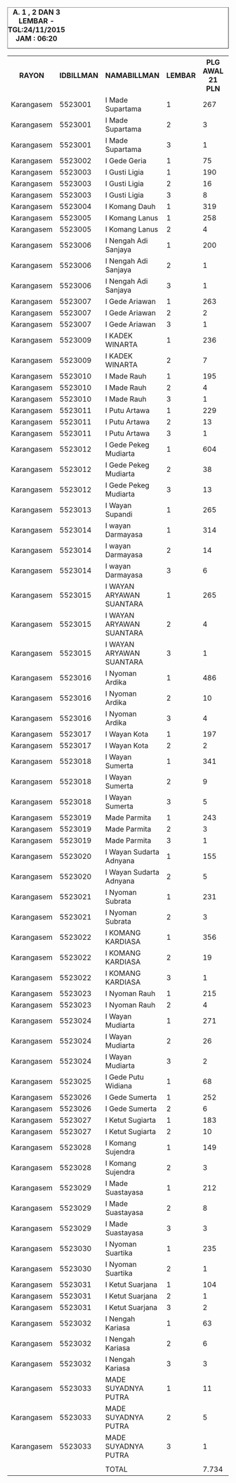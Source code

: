 
<HTML>
<HEAD>
<META HTTP-EQUIV="Content-Type" CONTENT="text/html;charset=windows-1252">
<TITLE>MONITOR LEMBAR BILLMAN NOPEMBER 2015 - RAYON KARANGASEM</TITLE> 


</HEAD>
<BODY>
<TABLE BORDER=1 BGCOLOR=#ffffff CELLSPACING=0><FONT FACE="Segoe UI" COLOR=#000000><CAPTION><B>A. 1 , 2 DAN 3 LEMBAR  - TGL:24/11/2015 JAM : 06:20</B></CAPTION></FONT>

<table><tbody><tr><th>RAYON</th><th>IDBILLMAN</th><th>NAMABILLMAN</th><th>LEMBAR</th><th> PLG AWAL 21 PLN </th><th> RP TG AWAL 21 PLN </th><th> RP BK AWAL 21 PLN </th><th>TARGET AKHIR PLN</th><th> % PENCAPAIAN </th><th> SISA RP TG 24 06:20 </th><th> SISA RP BK 24 06:20 </th><th> SISA PLG 24 06:20 </th><th> BELUM </th><th> DATANGI </th><th> SEGEL </th></tr><tr><td>Karangasem</td><td>5523001</td><td>I Made Supartama</td><td> 1 </td><td> 267 </td><td> 29.499.331 </td><td> 1.092.864 </td><td> 5.210.284 </td><td>-28,99%</td><td> 23.180.710 </td><td> 888.864 </td><td> 209 </td><td> 209 </td><td> </td><td> </td></tr><tr><td>Karangasem</td><td>5523001</td><td>I Made Supartama</td><td> 2 </td><td> 3 </td><td> 1.117.171 </td><td> 48.000 </td><td> 197.319 </td><td>-21,90%</td><td> 1.098.353 </td><td> 39.000 </td><td> 2 </td><td> - </td><td> 2 </td><td> </td></tr><tr><td>Karangasem</td><td>5523001</td><td>I Made Supartama</td><td> 3 </td><td> 1 </td><td> 110.742 </td><td> 18.000 </td><td> 19.560 </td><td>-21,45%</td><td> 110.742 </td><td> 18.000 </td><td> 1 </td><td> 1 </td><td> </td><td> </td></tr><tr><td>Karangasem</td><td>5523002</td><td>I Gede Geria</td><td> 1 </td><td> 75 </td><td> 9.882.157 </td><td> 542.000 </td><td> 1.745.424 </td><td>-46,60%</td><td> 5.490.626 </td><td> 244.000 </td><td> 41 </td><td> 40 </td><td> 1 </td><td> </td></tr><tr><td>Karangasem</td><td>5523003</td><td>I Gusti Ligia</td><td> 1 </td><td> 190 </td><td> 13.453.134 </td><td> 657.000 </td><td> 2.376.144 </td><td>-36,68%</td><td> 8.854.995 </td><td> 474.000 </td><td> 136 </td><td> 136 </td><td> </td><td> </td></tr><tr><td>Karangasem</td><td>5523003</td><td>I Gusti Ligia</td><td> 2 </td><td> 16 </td><td> 2.893.329 </td><td> 162.000 </td><td> 511.031 </td><td>-22,22%</td><td> 2.810.850 </td><td> 153.000 </td><td> 15 </td><td> 15 </td><td> </td><td> </td></tr><tr><td>Karangasem</td><td>5523003</td><td>I Gusti Ligia</td><td> 3 </td><td> 8 </td><td> 1.057.184 </td><td> 144.000 </td><td> 186.724 </td><td>-28,65%</td><td> 838.388 </td><td> 90.000 </td><td> 5 </td><td> 5 </td><td> </td><td> </td></tr><tr><td>Karangasem</td><td>5523004</td><td>I Komang Dauh</td><td> 1 </td><td> 319 </td><td> 27.791.676 </td><td> 1.135.000 </td><td> 4.908.672 </td><td>-26,30%</td><td> 23.575.649 </td><td> 884.000 </td><td> 256 </td><td> 256 </td><td> </td><td> </td></tr><tr><td>Karangasem</td><td>5523005</td><td>I Komang Lanus</td><td> 1 </td><td> 258 </td><td> 13.137.079 </td><td> 807.000 </td><td> 2.320.321 </td><td>-33,07%</td><td> 9.336.310 </td><td> 600.000 </td><td> 194 </td><td> 194 </td><td> </td><td> </td></tr><tr><td>Karangasem</td><td>5523005</td><td>I Komang Lanus</td><td> 2 </td><td> 4 </td><td> 240.902 </td><td> 36.000 </td><td> 42.549 </td><td>-39,37%</td><td> 150.625 </td><td> 27.000 </td><td> 3 </td><td> 3 </td><td> </td><td> </td></tr><tr><td>Karangasem</td><td>5523006</td><td>I Nengah Adi Sanjaya</td><td> 1 </td><td> 200 </td><td> 15.767.805 </td><td> 769.000 </td><td> 2.784.970 </td><td>-42,62%</td><td> 9.319.127 </td><td> 487.000 </td><td> 123 </td><td> 123 </td><td> </td><td> </td></tr><tr><td>Karangasem</td><td>5523006</td><td>I Nengah Adi Sanjaya</td><td> 2 </td><td> 1 </td><td> 13.978 </td><td> 9.000 </td><td> 2.469 </td><td>-21,45%</td><td> 13.978 </td><td> 9.000 </td><td> 1 </td><td> - </td><td> </td><td> 1 </td></tr><tr><td>Karangasem</td><td>5523006</td><td>I Nengah Adi Sanjaya</td><td> 3 </td><td> 1 </td><td> 16.038 </td><td> 18.000 </td><td> 2.833 </td><td>-21,45%</td><td> 16.038 </td><td> 18.000 </td><td> 1 </td><td> 1 </td><td> </td><td> </td></tr><tr><td>Karangasem</td><td>5523007</td><td>I Gede Ariawan</td><td> 1 </td><td> 263 </td><td> 23.161.569 </td><td> 1.006.000 </td><td> 4.090.884 </td><td>-31,72%</td><td> 16.986.291 </td><td> 790.000 </td><td> 213 </td><td> 199 </td><td> 12 </td><td> 2 </td></tr><tr><td>Karangasem</td><td>5523007</td><td>I Gede Ariawan</td><td> 2 </td><td> 2 </td><td> 413.074 </td><td> 18.000 </td><td> 72.959 </td><td>-21,45%</td><td> 413.074 </td><td> 18.000 </td><td> 2 </td><td> - </td><td> 2 </td><td> </td></tr><tr><td>Karangasem</td><td>5523007</td><td>I Gede Ariawan</td><td> 3 </td><td> 1 </td><td> 429.702 </td><td> 30.000 </td><td> 75.896 </td><td>-21,45%</td><td> 429.702 </td><td> 30.000 </td><td> 1 </td><td> 1 </td><td> </td><td> </td></tr><tr><td>Karangasem</td><td>5523009</td><td>I KADEK WINARTA</td><td> 1 </td><td> 236 </td><td> 16.136.985 </td><td> 757.000 </td><td> 2.850.176 </td><td>-30,09%</td><td> 12.320.945 </td><td> 631.000 </td><td> 199 </td><td> 199 </td><td> </td><td> </td></tr><tr><td>Karangasem</td><td>5523009</td><td>I KADEK WINARTA</td><td> 2 </td><td> 7 </td><td> 3.246.172 </td><td> 81.000 </td><td> 573.351 </td><td>-21,45%</td><td> 3.246.172 </td><td> 81.000 </td><td> 7 </td><td> - </td><td> 7 </td><td> </td></tr><tr><td>Karangasem</td><td>5523010</td><td>I Made Rauh</td><td> 1 </td><td> 195 </td><td> 19.425.549 </td><td> 905.000 </td><td> 3.431.014 </td><td>-27,40%</td><td> 15.951.200 </td><td> 726.000 </td><td> 140 </td><td> 140 </td><td> </td><td> </td></tr><tr><td>Karangasem</td><td>5523010</td><td>I Made Rauh</td><td> 2 </td><td> 4 </td><td> 1.837.226 </td><td> 57.000 </td><td> 324.498 </td><td>-22,63%</td><td> 1.758.370 </td><td> 48.000 </td><td> 3 </td><td> 1 </td><td> 2 </td><td> </td></tr><tr><td>Karangasem</td><td>5523010</td><td>I Made Rauh</td><td> 3 </td><td> 1 </td><td> 396.301 </td><td> 18.000 </td><td> 69.996 </td><td>-21,45%</td><td> 396.301 </td><td> 18.000 </td><td> 1 </td><td> 1 </td><td> </td><td> </td></tr><tr><td>Karangasem</td><td>5523011</td><td>I Putu Artawa</td><td> 1 </td><td> 229 </td><td> 11.635.849 </td><td> 716.000 </td><td> 2.055.168 </td><td>-30,33%</td><td> 8.831.849 </td><td> 515.000 </td><td> 164 </td><td> 161 </td><td> 3 </td><td> </td></tr><tr><td>Karangasem</td><td>5523011</td><td>I Putu Artawa</td><td> 2 </td><td> 13 </td><td> 1.315.980 </td><td> 117.000 </td><td> 232.433 </td><td>-64,66%</td><td> 591.910 </td><td> 54.000 </td><td> 6 </td><td> 6 </td><td> </td><td> </td></tr><tr><td>Karangasem</td><td>5523011</td><td>I Putu Artawa</td><td> 3 </td><td> 1 </td><td> 177.585 </td><td> 18.000 </td><td> 31.366 </td><td>-0,08%</td><td> 36.977.626 </td><td> 1.934.366 </td><td> 441 </td><td> 441 </td><td> </td><td> </td></tr><tr><td>Karangasem</td><td>5523012</td><td>I Gede Pekeg Mudiarta</td><td> 1 </td><td> 604 </td><td> 64.400.766 </td><td> 2.922.581 </td><td> 11.374.708 </td><td>1006,07%</td><td> 10.244.095 </td><td> 318.000 </td><td> 28 </td><td> 28 </td><td> </td><td> </td></tr><tr><td>Karangasem</td><td>5523012</td><td>I Gede Pekeg Mudiarta</td><td> 2 </td><td> 38 </td><td> 11.235.668 </td><td> 414.000 </td><td> 1.984.486 </td><td>-10,46%</td><td> 20.956.122 </td><td> 1.242.421 </td><td> 12 </td><td> 12 </td><td> </td><td> </td></tr><tr><td>Karangasem</td><td>5523012</td><td>I Gede Pekeg Mudiarta</td><td> 3 </td><td> 13 </td><td> 20.985.896 </td><td> 1.260.421 </td><td> 3.706.609 </td><td>-29,16%</td><td> 16.418.101 </td><td> 743.000 </td><td> 218 </td><td> 218 </td><td> </td><td> </td></tr><tr><td>Karangasem</td><td>5523013</td><td>I Wayan Supandi</td><td> 1 </td><td> 265 </td><td> 18.503.403 </td><td> 894.000 </td><td> 3.268.141 </td><td>-18,99%</td><td> 20.477.021 </td><td> 888.000 </td><td> 255 </td><td> 244 </td><td> 11 </td><td> </td></tr><tr><td>Karangasem</td><td>5523014</td><td>I wayan Darmayasa</td><td> 1 </td><td> 314 </td><td> 28.178.181 </td><td> 1.095.000 </td><td> 4.976.938 </td><td>298,93%</td><td> 3.312.047 </td><td> 129.000 </td><td> 13 </td><td> 12 </td><td> 1 </td><td> </td></tr><tr><td>Karangasem</td><td>5523014</td><td>I wayan Darmayasa</td><td> 2 </td><td> 14 </td><td> 3.358.962 </td><td> 138.000 </td><td> 593.273 </td><td>-44,30%</td><td> 1.932.517 </td><td> 102.000 </td><td> 5 </td><td> 4 </td><td> 1 </td><td> </td></tr><tr><td>Karangasem</td><td>5523014</td><td>I wayan Darmayasa</td><td> 3 </td><td> 6 </td><td> 2.002.015 </td><td> 120.000 </td><td> 353.604 </td><td>-1,67%</td><td> 21.552.028 </td><td> 1.200.000 </td><td> 218 </td><td> 218 </td><td> </td><td> </td></tr><tr><td>Karangasem</td><td>5523015</td><td>I WAYAN ARYAWAN SUANTARA</td><td> 1 </td><td> 265 </td><td> 27.128.639 </td><td> 1.435.000 </td><td> 4.791.563 </td><td>128,65%</td><td> 1.066.992 </td><td> 24.000 </td><td> 2 </td><td> 1 </td><td> </td><td> 1 </td></tr><tr><td>Karangasem</td><td>5523015</td><td>I WAYAN ARYAWAN SUANTARA</td><td> 2 </td><td> 4 </td><td> 1.313.151 </td><td> 42.000 </td><td> 231.934 </td><td>-18,23%</td><td> 1.504.203 </td><td> 30.000 </td><td> 1 </td><td> 1 </td><td> </td><td> </td></tr><tr><td>Karangasem</td><td>5523015</td><td>I WAYAN ARYAWAN SUANTARA</td><td> 3 </td><td> 1 </td><td> 1.504.203 </td><td> 30.000 </td><td> 265.678 </td><td>100,00%</td><td> </td><td> </td><td> </td><td> </td><td> </td><td> </td></tr><tr><td>Karangasem</td><td>5523016</td><td>I Nyoman Ardika</td><td> 1 </td><td> 486 </td><td> 34.336.600 </td><td> 1.655.000 </td><td> 6.064.661 </td><td>-27,67%</td><td> 27.985.594 </td><td> 1.290.000 </td><td> 391 </td><td> 391 </td><td> </td><td> </td></tr><tr><td>Karangasem</td><td>5523016</td><td>I Nyoman Ardika</td><td> 2 </td><td> 10 </td><td> 3.501.639 </td><td> 114.000 </td><td> 618.473 </td><td>-21,45%</td><td> 3.501.639 </td><td> 114.000 </td><td> 10 </td><td> 10 </td><td> </td><td> </td></tr><tr><td>Karangasem</td><td>5523016</td><td>I Nyoman Ardika</td><td> 3 </td><td> 4 </td><td> 532.851 </td><td> 72.000 </td><td> 94.114 </td><td>-21,45%</td><td> 532.851 </td><td> 72.000 </td><td> 4 </td><td> 4 </td><td> </td><td> </td></tr><tr><td>Karangasem</td><td>5523017</td><td>I Wayan Kota</td><td> 1 </td><td> 197 </td><td> 16.193.278 </td><td> 798.000 </td><td> 2.860.118 </td><td>-24,62%</td><td> 14.477.426 </td><td> 715.000 </td><td> 170 </td><td> 170 </td><td> </td><td> </td></tr><tr><td>Karangasem</td><td>5523017</td><td>I Wayan Kota</td><td> 2 </td><td> 2 </td><td> 257.671 </td><td> 18.000 </td><td> 45.511 </td><td>-21,45%</td><td> 257.671 </td><td> 18.000 </td><td> 2 </td><td> 2 </td><td> </td><td> </td></tr><tr><td>Karangasem</td><td>5523018</td><td>I Wayan Sumerta</td><td> 1 </td><td> 341 </td><td> 73.947.956 </td><td> 2.448.828 </td><td> 13.060.969 </td><td>-48,90%</td><td> 39.768.626 </td><td> 1.362.341 </td><td> 238 </td><td> 238 </td><td> </td><td> </td></tr><tr><td>Karangasem</td><td>5523018</td><td>I Wayan Sumerta</td><td> 2 </td><td> 9 </td><td> 5.152.999 </td><td> 141.000 </td><td> 910.142 </td><td>-21,45%</td><td> 5.152.999 </td><td> 141.000 </td><td> 9 </td><td> 9 </td><td> </td><td> </td></tr><tr><td>Karangasem</td><td>5523018</td><td>I Wayan Sumerta</td><td> 3 </td><td> 5 </td><td> 4.706.572 </td><td> 150.000 </td><td> 831.293 </td><td>-21,45%</td><td> 4.706.572 </td><td> 150.000 </td><td> 5 </td><td> 5 </td><td> </td><td> </td></tr><tr><td>Karangasem</td><td>5523019</td><td>Made Parmita</td><td> 1 </td><td> 243 </td><td> 30.284.930 </td><td> 2.421.000 </td><td> 5.349.040 </td><td>-26,61%</td><td> 25.447.686 </td><td> 2.101.000 </td><td> 187 </td><td> 187 </td><td> </td><td> </td></tr><tr><td>Karangasem</td><td>5523019</td><td>Made Parmita</td><td> 2 </td><td> 3 </td><td> 1.559.416 </td><td> 255.000 </td><td> 275.430 </td><td>-36,89%</td><td> 1.021.997 </td><td> 240.000 </td><td> 2 </td><td> 2 </td><td> </td><td> </td></tr><tr><td>Karangasem</td><td>5523019</td><td>Made Parmita</td><td> 3 </td><td> 1 </td><td> 2.618.763 </td><td> 450.000 </td><td> 462.536 </td><td>-21,45%</td><td> 2.618.763 </td><td> 450.000 </td><td> 1 </td><td> 1 </td><td> </td><td> </td></tr><tr><td>Karangasem</td><td>5523020</td><td>I Wayan Sudarta Adnyana</td><td> 1 </td><td> 155 </td><td> 16.743.257 </td><td> 1.211.000 </td><td> 2.957.258 </td><td>-27,23%</td><td> 13.816.336 </td><td> 998.000 </td><td> 119 </td><td> 119 </td><td> </td><td> </td></tr><tr><td>Karangasem</td><td>5523020</td><td>I Wayan Sudarta Adnyana</td><td> 2 </td><td> 5 </td><td> 537.785 </td><td> 45.000 </td><td> 94.986 </td><td>-188,43%</td><td> 145.394 </td><td> 27.000 </td><td> 3 </td><td> 3 </td><td> </td><td> </td></tr><tr><td>Karangasem</td><td>5523021</td><td>I Nyoman Subrata</td><td> 1 </td><td> 231 </td><td> 17.923.519 </td><td> 877.000 </td><td> 3.165.720 </td><td>-24,67%</td><td> 15.997.388 </td><td> 779.000 </td><td> 199 </td><td> 199 </td><td> </td><td> </td></tr><tr><td>Karangasem</td><td>5523021</td><td>I Nyoman Subrata</td><td> 2 </td><td> 3 </td><td> 307.930 </td><td> 27.000 </td><td> 54.388 </td><td>-35,19%</td><td> 208.964 </td><td> 18.000 </td><td> 2 </td><td> 2 </td><td> </td><td> </td></tr><tr><td>Karangasem</td><td>5523022</td><td>I KOMANG KARDIASA</td><td> 1 </td><td> 356 </td><td> 26.545.403 </td><td> 1.423.000 </td><td> 4.688.550 </td><td>-35,29%</td><td> 17.975.174 </td><td> 879.000 </td><td> 271 </td><td> 271 </td><td> </td><td> </td></tr><tr><td>Karangasem</td><td>5523022</td><td>I KOMANG KARDIASA</td><td> 2 </td><td> 19 </td><td> 7.208.775 </td><td> 429.000 </td><td> 1.273.241 </td><td>-22,99%</td><td> 6.810.373 </td><td> 402.000 </td><td> 16 </td><td> 16 </td><td> </td><td> </td></tr><tr><td>Karangasem</td><td>5523022</td><td>I KOMANG KARDIASA</td><td> 3 </td><td> 1 </td><td> 35.964 </td><td> 18.000 </td><td> 6.352 </td><td>100,00%</td><td> </td><td> </td><td> </td><td> </td><td> </td><td> </td></tr><tr><td>Karangasem</td><td>5523023</td><td>I Nyoman Rauh</td><td> 1 </td><td> 215 </td><td> 13.898.433 </td><td> 722.000 </td><td> 2.454.794 </td><td>-23,64%</td><td> 12.837.801 </td><td> 654.000 </td><td> 193 </td><td> 193 </td><td> </td><td> </td></tr><tr><td>Karangasem</td><td>5523023</td><td>I Nyoman Rauh</td><td> 2 </td><td> 4 </td><td> 793.593 </td><td> 48.000 </td><td> 140.167 </td><td>-21,45%</td><td> 793.593 </td><td> 48.000 </td><td> 4 </td><td> 4 </td><td> </td><td> </td></tr><tr><td>Karangasem</td><td>5523024</td><td>I Wayan Mudiarta</td><td> 1 </td><td> 271 </td><td> 16.158.859 </td><td> 1.031.000 </td><td> 2.854.039 </td><td>-35,03%</td><td> 11.001.797 </td><td> 662.000 </td><td> 207 </td><td> 201 </td><td> 2 </td><td> 4 </td></tr><tr><td>Karangasem</td><td>5523024</td><td>I Wayan Mudiarta</td><td> 2 </td><td> 26 </td><td> 3.359.690 </td><td> 261.000 </td><td> 593.401 </td><td>-21,45%</td><td> 3.359.690 </td><td> 261.000 </td><td> 26 </td><td> 26 </td><td> </td><td> </td></tr><tr><td>Karangasem</td><td>5523024</td><td>I Wayan Mudiarta</td><td> 3 </td><td> 2 </td><td> 1.487.704 </td><td> 78.000 </td><td> 262.764 </td><td>-23,43%</td><td> 1.384.170 </td><td> 60.000 </td><td> 1 </td><td> 1 </td><td> </td><td> </td></tr><tr><td>Karangasem</td><td>5523025</td><td>I Gede Putu Widiana</td><td> 1 </td><td> 68 </td><td> 5.593.587 </td><td> 321.000 </td><td> 987.961 </td><td>-58,31%</td><td> 2.682.410 </td><td> 178.000 </td><td> 26 </td><td> 26 </td><td> </td><td> </td></tr><tr><td>Karangasem</td><td>5523026</td><td>I Gede Sumerta</td><td> 1 </td><td> 252 </td><td> 30.474.060 </td><td> 1.151.000 </td><td> 5.382.444 </td><td>-25,41%</td><td> 26.565.420 </td><td> 974.000 </td><td> 201 </td><td> 192 </td><td> 9 </td><td> </td></tr><tr><td>Karangasem</td><td>5523026</td><td>I Gede Sumerta</td><td> 2 </td><td> 6 </td><td> 1.515.752 </td><td> 72.000 </td><td> 267.718 </td><td>-24,01%</td><td> 1.382.707 </td><td> 63.000 </td><td> 5 </td><td> 5 </td><td> </td><td> </td></tr><tr><td>Karangasem</td><td>5523027</td><td>I Ketut Sugiarta</td><td> 1 </td><td> 183 </td><td> 11.363.660 </td><td> 577.000 </td><td> 2.007.093 </td><td>-30,39%</td><td> 8.610.735 </td><td> 427.000 </td><td> 136 </td><td> 134 </td><td> 1 </td><td> 1 </td></tr><tr><td>Karangasem</td><td>5523027</td><td>I Ketut Sugiarta</td><td> 2 </td><td> 10 </td><td> 449.168 </td><td> 90.000 </td><td> 79.334 </td><td>-23,74%</td><td> 413.458 </td><td> 72.000 </td><td> 8 </td><td> 8 </td><td> </td><td> </td></tr><tr><td>Karangasem</td><td>5523028</td><td>I Komang Sujendra</td><td> 1 </td><td> 149 </td><td> 7.066.502 </td><td> 477.000 </td><td> 1.248.112 </td><td>-25,05%</td><td> 6.229.950 </td><td> 387.000 </td><td> 119 </td><td> 119 </td><td> </td><td> </td></tr><tr><td>Karangasem</td><td>5523028</td><td>I Komang Sujendra</td><td> 2 </td><td> 3 </td><td> 343.273 </td><td> 27.000 </td><td> 60.630 </td><td>100,00%</td><td> </td><td> </td><td> </td><td> </td><td> </td><td> </td></tr><tr><td>Karangasem</td><td>5523029</td><td>I Made Suastayasa</td><td> 1 </td><td> 212 </td><td> 55.759.754 </td><td> 2.039.573 </td><td> 9.848.500 </td><td>-24,52%</td><td> 50.008.594 </td><td> 1.766.573 </td><td> 188 </td><td> 188 </td><td> </td><td> </td></tr><tr><td>Karangasem</td><td>5523029</td><td>I Made Suastayasa</td><td> 2 </td><td> 8 </td><td> 2.887.133 </td><td> 300.000 </td><td> 509.936 </td><td>-21,45%</td><td> 2.887.133 </td><td> 300.000 </td><td> 8 </td><td> 8 </td><td> </td><td> </td></tr><tr><td>Karangasem</td><td>5523029</td><td>I Made Suastayasa</td><td> 3 </td><td> 3 </td><td> 274.290 </td><td> 66.000 </td><td> 48.446 </td><td>-21,45%</td><td> 274.290 </td><td> 66.000 </td><td> 3 </td><td> 3 </td><td> </td><td> </td></tr><tr><td>Karangasem</td><td>5523030</td><td>I Nyoman Suartika</td><td> 1 </td><td> 235 </td><td> 10.961.458 </td><td> 733.000 </td><td> 1.936.054 </td><td>-32,86%</td><td> 7.828.086 </td><td> 494.000 </td><td> 156 </td><td> 156 </td><td> </td><td> </td></tr><tr><td>Karangasem</td><td>5523030</td><td>I Nyoman Suartika</td><td> 2 </td><td> 1 </td><td> 169.398 </td><td> 9.000 </td><td> 29.920 </td><td>100,00%</td><td> </td><td> </td><td> </td><td> </td><td> </td><td> </td></tr><tr><td>Karangasem</td><td>5523031</td><td>I Ketut Suarjana</td><td> 1 </td><td> 104 </td><td> 15.615.971 </td><td> 649.000 </td><td> 2.758.152 </td><td>-31,02%</td><td> 11.649.826 </td><td> 401.000 </td><td> 63 </td><td> 63 </td><td> </td><td> </td></tr><tr><td>Karangasem</td><td>5523031</td><td>I Ketut Suarjana</td><td> 2 </td><td> 1 </td><td> 411.765 </td><td> 15.000 </td><td> 72.728 </td><td>-21,45%</td><td> 411.765 </td><td> 15.000 </td><td> 1 </td><td> 1 </td><td> </td><td> </td></tr><tr><td>Karangasem</td><td>5523031</td><td>I Ketut Suarjana</td><td> 3 </td><td> 2 </td><td> 178.791 </td><td> 48.000 </td><td> 31.579 </td><td>-21,45%</td><td> 178.791 </td><td> 48.000 </td><td> 2 </td><td> 2 </td><td> </td><td> </td></tr><tr><td>Karangasem</td><td>5523032</td><td>I Nengah Kariasa</td><td> 1 </td><td> 63 </td><td> 4.697.825 </td><td> 199.000 </td><td> 829.748 </td><td>-25,73%</td><td> 4.054.010 </td><td> 161.000 </td><td> 51 </td><td> 47 </td><td> 4 </td><td> </td></tr><tr><td>Karangasem</td><td>5523032</td><td>I Nengah Kariasa</td><td> 2 </td><td> 6 </td><td> 714.511 </td><td> 54.000 </td><td> 126.200 </td><td>-21,45%</td><td> 714.511 </td><td> 54.000 </td><td> 6 </td><td> 6 </td><td> </td><td> </td></tr><tr><td>Karangasem</td><td>5523032</td><td>I Nengah Kariasa</td><td> 3 </td><td> 3 </td><td> 417.780 </td><td> 54.000 </td><td> 73.790 </td><td>-21,45%</td><td> 417.780 </td><td> 54.000 </td><td> 3 </td><td> 2 </td><td> 1 </td><td> </td></tr><tr><td>Karangasem</td><td>5523033</td><td>MADE SUYADNYA PUTRA</td><td> 1 </td><td> 11 </td><td> 76.934.864 </td><td> 2.253.597 </td><td> 13.588.528 </td><td>-35,38%</td><td> 51.994.328 </td><td> 1.561.138 </td><td> 9 </td><td> 9 </td><td> </td><td> </td></tr><tr><td>Karangasem</td><td>5523033</td><td>MADE SUYADNYA PUTRA</td><td> 2 </td><td> 5 </td><td> 108.248.338 </td><td> 4.365.582 </td><td> 19.119.233 </td><td>-21,45%</td><td> 108.248.338 </td><td> 4.365.582 </td><td> 5 </td><td> 5 </td><td> </td><td> </td></tr><tr><td>Karangasem</td><td>5523033</td><td>MADE SUYADNYA PUTRA</td><td> 3 </td><td> 1 </td><td> 72.884.193 </td><td> 3.808.922 </td><td> 12.873.084 </td><td>-21,45%</td><td> 72.884.193 </td><td> 3.808.922 </td><td> 1 </td><td> 1 </td><td> </td><td> </td></tr><tr><td> </td><td> </td><td> </td><td> </td><td> </td><td> </td><td> </td><td> </td><td> </td><td> </td><td> </td><td> </td><td> </td><td> </td><td> </td></tr><tr><td> </td><td> </td><td>TOTAL</td><td> </td><td> 7.734 </td><td> 1.056.823.062 </td><td> 49.514.368 </td><td> 186.660.111 </td><td>-28,25%</td><td> 847.401.786 </td><td> 40.091.207 </td><td> 5.967 </td><td> 5.899 </td><td> 59 </td><td> 9 </td></tr></tbody></table>

<TFOOT></TFOOT>
</TABLE>
</BODY>
</HTML> 
